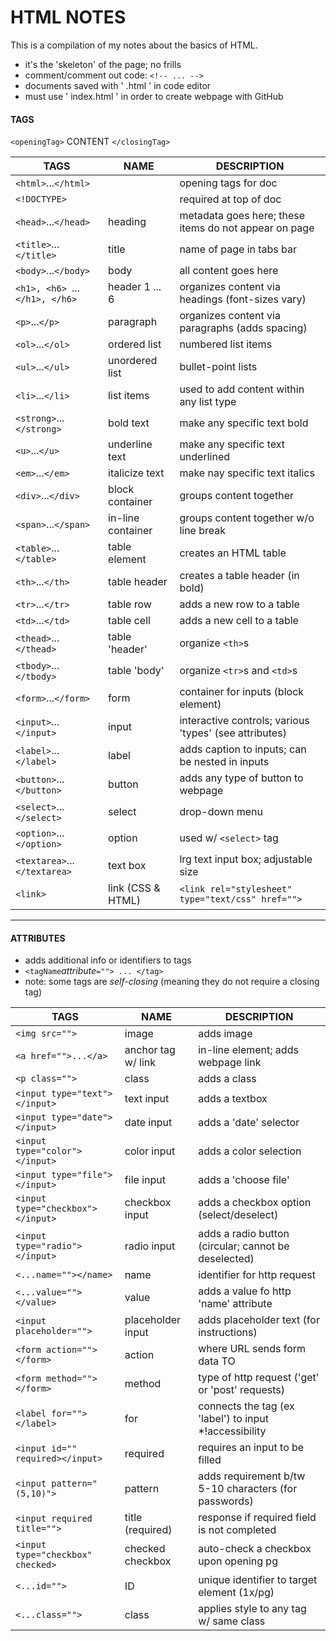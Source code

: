 # HTML NOTES
This is a compilation of my notes about the basics of HTML.<br>
* it's the 'skeleton' of the page; no frills
* comment/comment out code: `<!-- ... -->`
* documents saved with ' .html ' in code editor
* must use ' index.html ' in order to create webpage with GitHub

#### TAGS
`<openingTag>` CONTENT `</closingTag>`

| TAGS                            | NAME              | DESCRIPTION                                            |
|---------------------------------|-------------------|--------------------------------------------------------|
| `<html>`...`</html>`            |                   | opening tags for doc                                   |
| `<!DOCTYPE>`                    |                   | required at top of doc                                 |
| `<head>`...`</head>`            | heading           | metadata goes here; these items do not appear on page  |
| `<title>`...`</title>`          | title             | name of page in tabs bar                               |
| `<body>`...`</body>`            | body              | all content goes here                                  |
| `<h1>, <h6> `...`</h1>, </h6> ` | header 1 ... 6    | organizes content via headings (font-sizes vary)       |
| `<p>`...`</p>`                  | paragraph         | organizes content via paragraphs (adds spacing)        |
| `<ol>`...`</ol>`                | ordered list      | numbered list items                                    |
| `<ul>`...`</ul>`                | unordered list    | bullet-point lists                                     |
| `<li>`...`</li>`                | list items        | used to add content within any list type               |
| `<strong>`...`</strong>`        | bold text         | make any specific text bold                            |
| `<u>`...`</u>`                  | underline text    | make any specific text underlined                      |
| `<em>`...`</em>`                | italicize text    | make nay specific text italics                         |
| `<div>`...`</div>`              | block container   | groups content together                                |
| `<span>`...`</span>`            | in-line container | groups content together w/o line break                 |
| `<table>`...`</table>`          | table element     | creates an HTML table                                  |
| `<th>`...`</th>`                | table header      | creates a table header (in bold)                       |
| `<tr>`...`</tr>`                | table row         | adds a new row to a table                              |
| `<td>`...`</td>`                | table cell        | adds a new cell to a table                             |
| `<thead>`...`</thead>`          | table 'header'    | organize `<th>`s                                       |
| `<tbody>`...`</tbody>`          | table 'body'      | organize `<tr>`s and `<td>`s                           |
| `<form>`...`</form>`            | form              | container for inputs (block element)                   |
| `<input>`...`</input>`          | input             | interactive controls; various 'types' (see attributes) |
| `<label>`...`</label>`          | label             | adds caption to inputs; can be nested in inputs        |
| `<button>`...`</button>`        | button            | adds any type of button to webpage                     |
| `<select>`...`</select>`        | select            | drop-down menu                                         |
| `<option>`...`</option>`        | option            | used w/ `<select>` tag                                 |
| `<textarea>`...`</textarea>`    | text box          | lrg text input box; adjustable size                    |
| `<link>`                        | link (CSS & HTML) | `<link rel="stylesheet" type="text/css" href="">`      |

------

#### ATTRIBUTES
* adds additional info or identifiers to tags
* `<tagName`<em>attribute</em>`=""> ... </tag>` 
* note: some tags are <em>self-closing</em> (meaning they do not require a closing tag)

| TAGS                              | NAME               | DESCRIPTION                                            |
|-----------------------------------|--------------------|--------------------------------------------------------|
| `<img src="">`                    | image              | adds image                                             |
| `<a href="">...</a>`              | anchor tag w/ link | in-line element; adds webpage link                     |
| `<p class="">`                    | class              | adds a class                                           |
| `<input type="text"></input>`     | text input         | adds a textbox                                         |
| `<input type="date"></input>`     | date input         | adds a 'date' selector                                 |
| `<input type="color"></input>`    | color input        | adds a color selection                                 |
| `<input type="file"></input>`     | file input         | adds a 'choose file'                                   |
| `<input type="checkbox"></input>` | checkbox input     | adds a checkbox option (select/deselect)               |
| `<input type="radio"></input>`    | radio input        | adds a radio button (circular; cannot be deselected)   |
| `<...name=""></name>`             | name               | identifier for http request                            |
| `<...value=""></value>`           | value              | adds a value fo http 'name' attribute                  |
| `<input placeholder="">`          | placeholder input  | adds placeholder text (for instructions)               |
| `<form action=""></form>`         | action             | where URL sends form data TO                           |
| `<form method=""></form>`         | method             | type of http request ('get' or 'post' requests)        |
| `<label for=""></label>`          | for                | connects the tag (ex 'label') to input *!accessibility |
| `<input id="" required></input>`  | required           | requires an input to be filled                         |
| `<input pattern="(5,10)">`        | pattern            | adds requirement b/tw 5-10 characters (for passwords)  |
| `<input required title="">`       | title (required)   | response if required field is not completed            |
| `<input type="checkbox" checked>` | checked checkbox   | auto-check a checkbox upon opening pg                  |
| `<...id="">`                      | ID                 | unique identifier to target element (1x/pg)            |
| `<...class="">`                   | class              | applies style to any tag w/ same class                 |